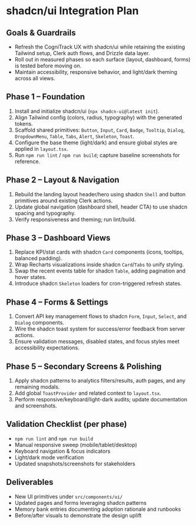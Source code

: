 # shadcn/ui Integration Plan

## Goals & Guardrails
- Refresh the CogniTrack UX with shadcn/ui while retaining the existing Tailwind setup, Clerk auth flows, and Drizzle data layer.
- Roll out in measured phases so each surface (layout, dashboard, forms) is tested before moving on.
- Maintain accessibility, responsive behavior, and light/dark theming across all views.

## Phase 1 – Foundation
1. Install and initialize shadcn/ui (`npx shadcn-ui@latest init`).
2. Align Tailwind config (colors, radius, typography) with the generated tokens.
3. Scaffold shared primitives: `Button`, `Input`, `Card`, `Badge`, `Tooltip`, `Dialog`, `DropdownMenu`, `Table`, `Tabs`, `Alert`, `Skeleton`, `Toast`.
4. Configure the base theme (light/dark) and ensure global styles are applied in `layout.tsx`.
5. Run `npm run lint` / `npm run build`; capture baseline screenshots for reference.

## Phase 2 – Layout & Navigation
1. Rebuild the landing layout header/hero using shadcn `Shell` and button primitives around existing Clerk actions.
2. Update global navigation (dashboard shell, header CTA) to use shadcn spacing and typography.
3. Verify responsiveness and theming; run lint/build.

## Phase 3 – Dashboard Views
1. Replace KPI/stat cards with shadcn `Card` components (icons, tooltips, balanced padding).
2. Wrap Recharts visualizations inside shadcn `Card`/`Tabs` to unify styling.
3. Swap the recent events table for shadcn `Table`, adding pagination and hover states.
4. Introduce shadcn `Skeleton` loaders for cron-triggered refresh states.

## Phase 4 – Forms & Settings
1. Convert API key management flows to shadcn `Form`, `Input`, `Select`, and `Dialog` components.
2. Wire the shadcn toast system for success/error feedback from server actions.
3. Ensure validation messages, disabled states, and focus styles meet accessibility expectations.

## Phase 5 – Secondary Screens & Polishing
1. Apply shadcn patterns to analytics filters/results, auth pages, and any remaining modals.
2. Add global `ToastProvider` and related context to `layout.tsx`.
3. Perform responsive/keyboard/light-dark audits; update documentation and screenshots.

## Validation Checklist (per phase)
- `npm run lint` and `npm run build`
- Manual responsive sweep (mobile/tablet/desktop)
- Keyboard navigation & focus indicators
- Light/dark mode verification
- Updated snapshots/screenshots for stakeholders

## Deliverables
- New UI primitives under `src/components/ui/`
- Updated pages and forms leveraging shadcn patterns
- Memory bank entries documenting adoption rationale and runbooks
- Before/after visuals to demonstrate the design uplift
